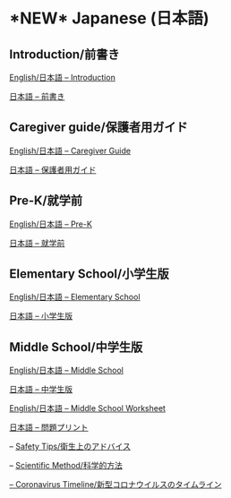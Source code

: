 # \*NEW\* Japanese \(日本語\)

## Introduction/前書き

[English/日本語 – Introduction](https://docs.google.com/document/d/1WRaviThJYdzKdiVovz3-qtyAfkstI6Q3iTlaF9OBPXc/edit?usp=sharing)

[日本語 – 前書き](https://docs.google.com/document/d/1zOjRqF-OBHVfrHQRABo7a_RUgZgNDpfSJFZL8T3-B2I/edit?usp=sharing)

## Caregiver guide/保護者用ガイド

[English/日本語 – Caregiver Guide](https://docs.google.com/document/d/1PY_lk1QAs291f9PHNL5BLHEvBHYMNp6JqXXBOtX9W-k/edit?usp=sharing)

[日本語 – 保護者用ガイド](https://docs.google.com/document/d/1I4dgi47fLJb4XK3faEsLl1Dmn7TWjsC7Xkzr8MsFyjY/edit?usp=sharing)

## Pre-K/就学前

[English/日本語 – Pre-K](https://docs.google.com/document/d/1pNv7v6yN68KT3v73mGl3Nq9w17xKNLtb0yG53RQDUoE/edit?usp=sharing)

[日本語 – 就学前](https://docs.google.com/document/d/11bXJ-Llj8j3Fx4eUg4FyhWSYbvM_3q6YzORM8_LQZuY/edit?usp=sharing)

## Elementary School/小学生版

[English/日本語 – Elementary School](https://docs.google.com/document/d/1iL0TxQFafJ6DaTWma2U28aEtQ6_qk3YD2NgrSRy7Yco/edit?usp=sharing)

[日本語 – 小学生版](https://docs.google.com/document/d/1ZqKypwRECcAr141RVzwJ2s3dtf-AtkJORDt-nmlS6_o/edit?usp=sharing)

## Middle School/中学生版

[English/日本語 – Middle School](https://docs.google.com/document/d/1faId_5AQOyd7SEsINCrpDCjlScUCcBP4H65LgiwWd_I/edit?usp=sharing)

[日本語 – 中学生版](https://docs.google.com/document/d/19OIIxA5NHXKPVjaR6vN5eTuz5g35a2ALkDJSvw9_Bmc/edit?usp=sharing)

[English/日本語 – Middle School Worksheet](https://docs.google.com/document/d/1HYZs8hcJmzUrQS7TIV1gkw3op2n8y8F16Hn0tSzuNNk/edit?usp=sharing)

[日本語 – 問題プリント](https://docs.google.com/document/d/1o7HqzRsW8Y3rB_Dj1-M2a6cZxUvo24Ci_xmipJvhRtA/edit?usp=sharing)

– [Safety Tips/衛生上のアドバイス](https://drive.google.com/file/d/1ZsOOou0ogPwjNx-DMt5RrdS4tzfQB2RW/view?usp=sharing)

– [Scientific Method/科学的方法](https://drive.google.com/file/d/12ZgMa6vEbMQCkbvWyW45BR-ppaKHRqQ8/view?usp=sharing)

[– Coronavirus Timeline/新型コロナウイルスのタイムライン](https://drive.google.com/file/d/1bNKrOrAGmfKci9yL9QdmGvld_Slgo2LM/view?usp=sharing)


